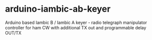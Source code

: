 # arduino-iambic-ab-keyer
Arduino based Iambic B / Iambic A keyer - radio telegraph manipulator controller for ham CW with additional TX out and programmable delay OUT/TX

